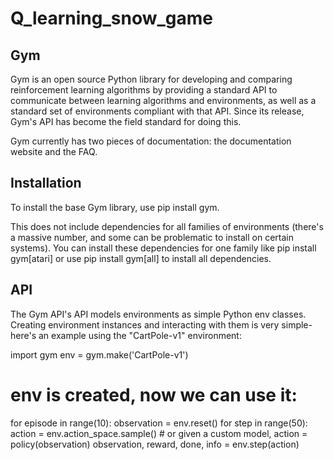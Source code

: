 # Q_learning_snow_game

## Gym
Gym is an open source Python library for developing and comparing reinforcement learning algorithms by providing a standard API to communicate between learning algorithms and environments, as well as a standard set of environments compliant with that API. Since its release, Gym's API has become the field standard for doing this.

Gym currently has two pieces of documentation: the documentation website and the FAQ.

## Installation
To install the base Gym library, use pip install gym.

This does not include dependencies for all families of environments (there's a massive number, and some can be problematic to install on certain systems). You can install these dependencies for one family like pip install gym[atari] or use pip install gym[all] to install all dependencies.

## API
The Gym API's API models environments as simple Python env classes. Creating environment instances and interacting with them is very simple- here's an example using the "CartPole-v1" environment:

import gym 
env = gym.make('CartPole-v1')

# env is created, now we can use it: 
for episode in range(10): 
    observation = env.reset()
    for step in range(50):
        action = env.action_space.sample()  # or given a custom model, action = policy(observation)
        observation, reward, done, info = env.step(action)
        
        
